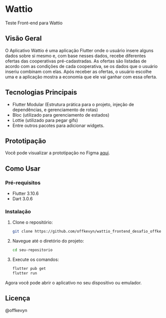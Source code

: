 # Wattio

Teste Front-end para Wattio

## Visão Geral

O Aplicativo Wattio é uma aplicação Flutter onde o usuário insere alguns dados sobre si mesmo e, com base nesses dados, recebe diferentes ofertas das cooperativas pré-cadastradas. As ofertas são listadas de acordo com as condições de cada cooperativa, se os dados que o usuário inseriu combinam com elas. Após receber as ofertas, o usuário escolhe uma e a aplicação mostra a economia que ele vai ganhar com essa oferta.


## Tecnologias Principais

- Flutter Modular (Estrutura prática para o projeto, injeção de dependências, e gerenciamento de rotas)
- Bloc (utilizado para gerenciamento de estados)
- Lottie (utilizado para pegar gifs)
- Entre outros pacotes para adicionar widgets.

## Prototipação

Você pode visualizar a prototipação no Figma [aqui](https://www.figma.com/file/Fs5p3RCC2OUQQcENUxzF4A/wattio-frontend-desafio?type=design&node-id=0%3A1&mode=design&t=bkS8F9WPdf2umgeP-1).

## Como Usar

### Pré-requisitos

- Flutter 3.10.6
- Dart 3.0.6

### Instalação

1. Clone o repositório:

    ```bash
    git clone https://github.com/offkevyn/wattio_frontend_desafio_offkevyn
    ```

2. Navegue até o diretório do projeto:

    ```bash
    cd seu-repositorio
    ```

3. Execute os comandos:

    ```bash
    flutter pub get
    flutter run
    ```

Agora você pode abrir o aplicativo no seu dispositivo ou emulador.

## Licença

@offkevyn
